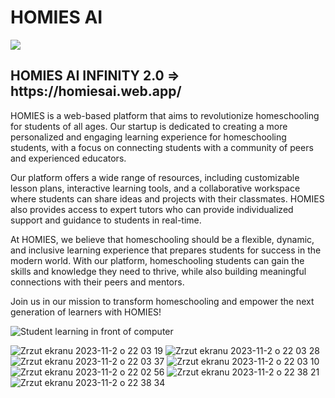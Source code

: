 <h1>HOMIES AI</h1>

<img  src="https://media.tenor.com/OrLwhhYkVcIAAAAC/the-office-office.gif">

<h2> HOMIES AI INFINITY 2.0 => https://homiesai.web.app/ </h2>

<p>HOMIES is a web-based platform that aims to revolutionize homeschooling for students of all ages. Our startup is dedicated to creating a more personalized and engaging learning experience for homeschooling students, with a focus on connecting students with a community of peers and experienced educators.</p>

<p>Our platform offers a wide range of resources, including customizable lesson plans, interactive learning tools, and a collaborative workspace where students can share ideas and projects with their classmates. HOMIES also provides access to expert tutors who can provide individualized support and guidance to students in real-time.</p>

<p>At HOMIES, we believe that homeschooling should be a flexible, dynamic, and inclusive learning experience that prepares students for success in the modern world. With our platform, homeschooling students can gain the skills and knowledge they need to thrive, while also building meaningful connections with their peers and mentors.</p>

<p>Join us in our mission to transform homeschooling and empower the next generation of learners with HOMIES!</p>



![Student learning in front of computer](https://media.tenor.com/NkQkOuBpdPAAAAAd/the-office.gif)

![Zrzut ekranu 2023-11-2 o 22 03 19](https://github.com/bkkwiecien/HOMIES/assets/89577599/8410002c-4692-4f4e-9aff-6413b9bbd7bf)
![Zrzut ekranu 2023-11-2 o 22 03 28](https://github.com/bkkwiecien/HOMIES/assets/89577599/4bcfd79d-df1e-4f11-9339-43631b271bf4)
![Zrzut ekranu 2023-11-2 o 22 03 37](https://github.com/bkkwiecien/HOMIES/assets/89577599/fad87a72-d583-408c-baac-ddb7fb688898)
![Zrzut ekranu 2023-11-2 o 22 03 10](https://github.com/bkkwiecien/HOMIES/assets/89577599/06b1c691-69fb-4349-b04c-7e2672b87c72)
![Zrzut ekranu 2023-11-2 o 22 02 56](https://github.com/bkkwiecien/HOMIES/assets/89577599/dc8fc4ac-9b51-472f-ab6e-48f9f708a3b1)
![Zrzut ekranu 2023-11-2 o 22 38 21](https://github.com/bkkwiecien/HOMIES/assets/89577599/cccb0cf1-126c-457e-8620-3d04301e2ad0)
![Zrzut ekranu 2023-11-2 o 22 38 34](https://github.com/bkkwiecien/HOMIES/assets/89577599/51fa7ef3-5146-4c2f-8a0e-0ecce426dec0)
